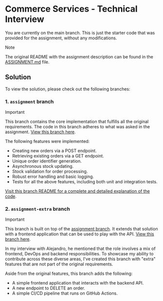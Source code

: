 # Commerce Services - Technical Interview

You are currently on the main branch. This is just the starter code that was provided for
the assignment, without any modifications.

> [!NOTE]
> The original README with the assignment description can be found in
> the [ASSIGNMENT.md](ASSIGNMENT.md) file.

## Solution

To view the solution, please check out the following branches:

### 1. `assignment` branch

> [!IMPORTANT]
> This branch contains the core implementation that fulfills all the original
> requirements. The code in this branch adheres to what was asked in the assignment.
> [View this branch here](https://github.com/iivvaannxx/magento-order-management/tree/assignment).

The following features were implemented:

- Creating new orders via a POST endpoint.
- Retrieving existing orders via a GET endpoint.
- Unique order identifier generation.
- Asynchronous stock updating.
- Stock validation for order processing.
- Robust error handling and basic logging.
- Tests for all the above features, including both unit and integration tests.

[Visit this branch README for a complete and detailed explanation of the code](https://github.com/iivvaannxx/magento-order-management/tree/assignment).

### 2. `assignment-extra` branch

> [!IMPORTANT]
> This branch is built on top of the
> [assignment branch](https://github.com/iivvaannxx/magento-order-management/tree/assignment).
> It extends that solution with a frontend application that can be used to play with the
> API.
> [View this branch here](https://github.com/iivvaannxx/magento-order-management/tree/assignment-extra).

In my interview with Alejandro, he mentioned that the role involves a mix of frontend,
DevOps and backend responsibilities. To showcase my ability to contribute across these
diverse areas, I've created this branch with "extra" features that are not part of the
original requirements.

Aside from the original features, this branch adds the following:

- A simple frontend application that interacts with the backend API.
- A new endpoint to DELETE an order.
- A simple CI/CD pipeline that runs on GitHub Actions.